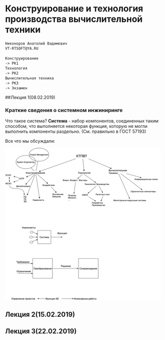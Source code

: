 # Конструирование  и технология производства вычислительной техники

	Никоноров Анатолий Вадимович
	VT-RTSOFT@YA.RU
	
	Конструирование
	-> РК1
	Технология
	-> РК2
	Вычислительная техника
	-> РК3
	-> Экзамен

##Лекция 1(08.02.2019)



### Краткие сведения о системном инжиниринге

Что такое система?
 __Система__ - набор компонентов, соединенных таким способом, что выполняется некоторая функция, которую не могли выполнить компоненты раздельно. (См. правильно в ГОСТ 57193)
 
 Все что мы обсуждали:
 
 ![](files/1_1.png)
 
## Лекция 2(15.02.2019)

## Лекция 3(22.02.2019)
 
 
